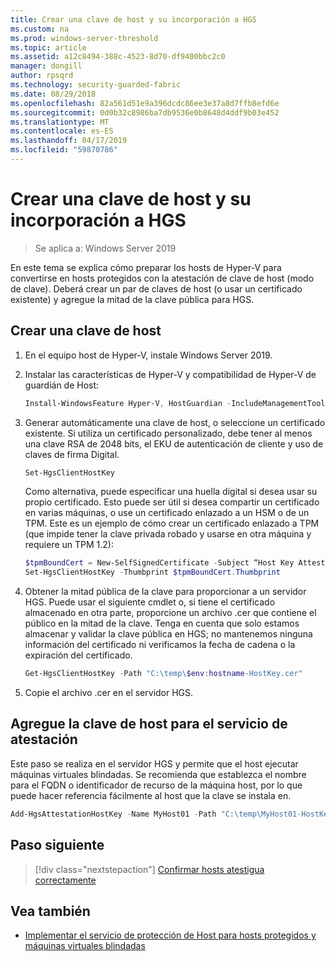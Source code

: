 ```yaml
---
title: Crear una clave de host y su incorporación a HGS
ms.custom: na
ms.prod: windows-server-threshold
ms.topic: article
ms.assetid: a12c8494-388c-4523-8d70-df9400bbc2c0
manager: dongill
author: rpsqrd
ms.technology: security-guarded-fabric
ms.date: 08/29/2018
ms.openlocfilehash: 82a561d51e9a396dcdc86ee3e37a8d7ffb8efd6e
ms.sourcegitcommit: 0d0b32c8986ba7db9536e0b8648d4ddf9b03e452
ms.translationtype: MT
ms.contentlocale: es-ES
ms.lasthandoff: 04/17/2019
ms.locfileid: "59870786"
---
```

# <a name="create-a-host-key-and-add-it-to-hgs"></a>Crear una clave de host y su incorporación a HGS

>Se aplica a: Windows Server 2019


En este tema se explica cómo preparar los hosts de Hyper-V para convertirse en hosts protegidos con la atestación de clave de host (modo de clave). Deberá crear un par de claves de host (o usar un certificado existente) y agregue la mitad de la clave pública para HGS.

## <a name="create-a-host-key"></a>Crear una clave de host

1.  En el equipo host de Hyper-V, instale Windows Server 2019.
2.  Instalar las características de Hyper-V y compatibilidad de Hyper-V de guardián de Host:

    ```powershell
    Install-WindowsFeature Hyper-V, HostGuardian -IncludeManagementTools -Restart
    ``` 

3.  Generar automáticamente una clave de host, o seleccione un certificado existente. Si utiliza un certificado personalizado, debe tener al menos una clave RSA de 2048 bits, el EKU de autenticación de cliente y uso de claves de firma Digital.

    ```powershell
    Set-HgsClientHostKey
    ```

    Como alternativa, puede especificar una huella digital si desea usar su propio certificado. 
    Esto puede ser útil si desea compartir un certificado en varias máquinas, o use un certificado enlazado a un HSM o de un TPM. Este es un ejemplo de cómo crear un certificado enlazado a TPM (que impide tener la clave privada robado y usarse en otra máquina y requiere un TPM 1.2):

    ```powershell
    $tpmBoundCert = New-SelfSignedCertificate -Subject “Host Key Attestation ($env:computername)” -Provider “Microsoft Platform Crypto Provider”
    Set-HgsClientHostKey -Thumbprint $tpmBoundCert.Thumbprint
    ```

4.  Obtener la mitad pública de la clave para proporcionar a un servidor HGS. Puede usar el siguiente cmdlet o, si tiene el certificado almacenado en otra parte, proporcione un archivo .cer que contiene el público en la mitad de la clave. Tenga en cuenta que solo estamos almacenar y validar la clave pública en HGS; no mantenemos ninguna información del certificado ni verificamos la fecha de cadena o la expiración del certificado.

    ```powershell
    Get-HgsClientHostKey -Path "C:\temp\$env:hostname-HostKey.cer"
    ```

5.  Copie el archivo .cer en el servidor HGS.

## <a name="add-the-host-key-to-the-attestation-service"></a>Agregue la clave de host para el servicio de atestación

Este paso se realiza en el servidor HGS y permite que el host ejecutar máquinas virtuales blindadas. Se recomienda que establezca el nombre para el FQDN o identificador de recurso de la máquina host, por lo que puede hacer referencia fácilmente al host que la clave se instala en.

```powershell
Add-HgsAttestationHostKey -Name MyHost01 -Path "C:\temp\MyHost01-HostKey.cer"
``` 

## <a name="next-step"></a>Paso siguiente

>[!div class="nextstepaction"]
[Confirmar hosts atestigua correctamente](guarded-fabric-confirm-hosts-can-attest-successfully.md)

## <a name="see-also"></a>Vea también

- [Implementar el servicio de protección de Host para hosts protegidos y máquinas virtuales blindadas](guarded-fabric-deploying-hgs-overview.md)
